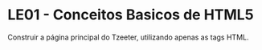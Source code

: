 # LE01 - Conceitos Basicos de HTML5

 Construir a página principal do Tzeeter, utilizando apenas as tags HTML. 